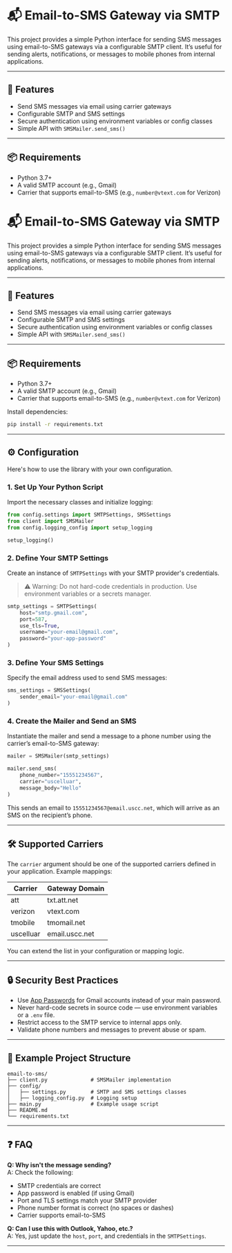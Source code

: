 # 📬 Email-to-SMS Gateway via SMTP

This project provides a simple Python interface for sending SMS messages using email-to-SMS gateways via a configurable SMTP client. It’s useful for sending alerts, notifications, or messages to mobile phones from internal applications.

---

## 🧰 Features

- Send SMS messages via email using carrier gateways
- Configurable SMTP and SMS settings
- Secure authentication using environment variables or config classes
- Simple API with `SMSMailer.send_sms()`

---

## 📦 Requirements

- Python 3.7+
- A valid SMTP account (e.g., Gmail)
- Carrier that supports email-to-SMS (e.g., `number@vtext.com` for Verizon)

# 📬 Email-to-SMS Gateway via SMTP

This project provides a simple Python interface for sending SMS messages using email-to-SMS gateways via a configurable SMTP client. It’s useful for sending alerts, notifications, or messages to mobile phones from internal applications.

---

## 🧰 Features

- Send SMS messages via email using carrier gateways  
- Configurable SMTP and SMS settings  
- Secure authentication using environment variables or config classes  
- Simple API with `SMSMailer.send_sms()`

---

## 📦 Requirements

- Python 3.7+
- A valid SMTP account (e.g., Gmail)
- Carrier that supports email-to-SMS (e.g., `number@vtext.com` for Verizon)

Install dependencies:

```bash
pip install -r requirements.txt
```

---

## ⚙️ Configuration

Here's how to use the library with your own configuration.

### 1. Set Up Your Python Script

Import the necessary classes and initialize logging:

```python
from config.settings import SMTPSettings, SMSSettings
from client import SMSMailer
from config.logging_config import setup_logging

setup_logging()
```

### 2. Define Your SMTP Settings

Create an instance of `SMTPSettings` with your SMTP provider's credentials.

> ⚠️ Warning: Do not hard-code credentials in production. Use environment variables or a secrets manager.

```python
smtp_settings = SMTPSettings(
    host="smtp.gmail.com",
    port=587,
    use_tls=True,
    username="your-email@gmail.com",
    password="your-app-password"
)
```

### 3. Define Your SMS Settings

Specify the email address used to send SMS messages:

```python
sms_settings = SMSSettings(
    sender_email="your-email@gmail.com"
)
```

### 4. Create the Mailer and Send an SMS

Instantiate the mailer and send a message to a phone number using the carrier’s email-to-SMS gateway:

```python
mailer = SMSMailer(smtp_settings)

mailer.send_sms(
    phone_number="15551234567",
    carrier="uscelluar",
    message_body="Hello"
)
```

This sends an email to `15551234567@email.uscc.net`, which will arrive as an SMS on the recipient’s phone.

---

## 🛠️ Supported Carriers

The `carrier` argument should be one of the supported carriers defined in your application. Example mappings:

| Carrier    | Gateway Domain     |
|------------|--------------------|
| att        | txt.att.net        |
| verizon    | vtext.com          |
| tmobile    | tmomail.net        |
| uscelluar  | email.uscc.net     |

You can extend the list in your configuration or mapping logic.

---

## 🔒 Security Best Practices

- Use [App Passwords](https://support.google.com/accounts/answer/185833?hl=en) for Gmail accounts instead of your main password.  
- Never hard-code secrets in source code — use environment variables or a `.env` file.  
- Restrict access to the SMTP service to internal apps only.  
- Validate phone numbers and messages to prevent abuse or spam.

---

## 🧪 Example Project Structure

```
email-to-sms/
├── client.py              # SMSMailer implementation
├── config/
│   ├── settings.py        # SMTP and SMS settings classes
│   ├── logging_config.py  # Logging setup
├── main.py                # Example usage script
├── README.md
└── requirements.txt
```

---

## ❓ FAQ

**Q: Why isn't the message sending?**  
A: Check the following:

- SMTP credentials are correct  
- App password is enabled (if using Gmail)  
- Port and TLS settings match your SMTP provider  
- Phone number format is correct (no spaces or dashes)  
- Carrier supports email-to-SMS  

**Q: Can I use this with Outlook, Yahoo, etc.?**  
A: Yes, just update the `host`, `port`, and credentials in the `SMTPSettings`.

---
